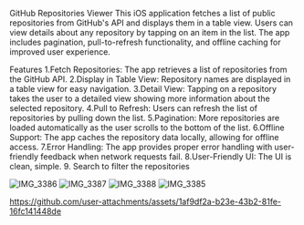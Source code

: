 GitHub Repositories Viewer
This iOS application fetches a list of public repositories from GitHub's API and displays them in a table view. Users can view details about any repository by tapping on an item in the list. The app includes pagination, pull-to-refresh functionality, and offline caching for improved user experience.

Features
1.Fetch Repositories: The app retrieves a list of repositories from the GitHub API.
2.Display in Table View: Repository names are displayed in a table view for easy navigation.
3.Detail View: Tapping on a repository takes the user to a detailed view showing more information about the selected repository.
4.Pull to Refresh: Users can refresh the list of repositories by pulling down the list.
5.Pagination: More repositories are loaded automatically as the user scrolls to the bottom of the list.
6.Offline Support: The app caches the repository data locally, allowing for offline access.
7.Error Handling: The app provides proper error handling with user-friendly feedback when network requests fail.
8.User-Friendly UI: The UI is clean, simple.
9. Search to filter the repositories


![IMG_3386](https://github.com/user-attachments/assets/614b4091-7c89-4ac4-a418-25c70b6044de)
![IMG_3387](https://github.com/user-attachments/assets/e569722a-7f26-4f0b-873b-04d8ea9c64d9)
![IMG_3388](https://github.com/user-attachments/assets/553c441f-2cc9-4560-97d6-1355913640eb)
![IMG_3385](https://github.com/user-attachments/assets/62100316-b6f4-4d53-9240-4b512fe9c2b6)


https://github.com/user-attachments/assets/1af9df2a-b23e-43b2-81fe-16fc141448de

